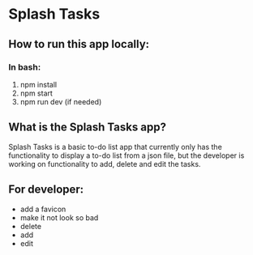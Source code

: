 # Splash Tasks

## How to run this app locally:

### In bash:
1. npm install
1. npm start
2. npm run dev (if needed)

## What is the Splash Tasks app?

Splash Tasks is a basic to-do list app that currently only has the functionality to display a to-do list from a json file, but the developer is working on functionality to add, delete and edit the tasks.


## For developer:
* add a favicon
* make it not look so bad
* delete 
* add 
* edit 
